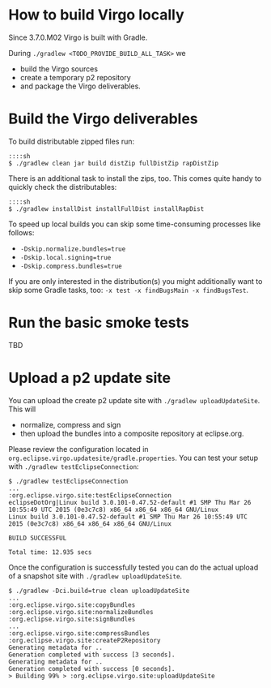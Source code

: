 How to build Virgo locally
==========================

Since 3.7.0.M02 Virgo is built with Gradle.

During `./gradlew <TODO_PROVIDE_BUILD_ALL_TASK>` we
* build the Virgo sources
* create a temporary p2 repository
* and package the Virgo deliverables.




Build the Virgo deliverables
============================

To build distributable zipped files run:

    ::::sh
    $ ./gradlew clean jar build distZip fullDistZip rapDistZip

There is an additional task to install the zips, too. This comes quite handy to quickly check the distributables:
    
    ::::sh
    $ ./gradlew installDist installFullDist installRapDist

To speed up local builds you can skip some time-consuming processes like follows:
 * `-Dskip.normalize.bundles=true`
 * `-Dskip.local.signing=true`
 * `-Dskip.compress.bundles=true`

If you are only interested in the distribution(s) you might additionally want to skip some Gradle tasks, too: `-x test -x findBugsMain -x findBugsTest`. 

Run the basic smoke tests
=========================

TBD

Upload a p2 update site
=======================

You can upload the create p2 update site with `./gradlew uploadUpdateSite`. This will
* normalize, compress and sign
* then upload the bundles into a composite repository at eclipse.org.

Please review the configuration located in `org.eclipse.virgo.updatesite/gradle.properties`. You can test your setup with `./gradlew testEclipseConnection`:

```
$ ./gradlew testEclipseConnection
...
:org.eclipse.virgo.site:testEclipseConnection
eclipseDotOrg|Linux build 3.0.101-0.47.52-default #1 SMP Thu Mar 26 10:55:49 UTC 2015 (0e3c7c8) x86_64 x86_64 x86_64 GNU/Linux
Linux build 3.0.101-0.47.52-default #1 SMP Thu Mar 26 10:55:49 UTC 2015 (0e3c7c8) x86_64 x86_64 x86_64 GNU/Linux

BUILD SUCCESSFUL

Total time: 12.935 secs
```

Once the configuration is successfully tested you can do the actual upload of a snapshot site with `./gradlew uploadUpdateSite`.

```
$ ./gradlew -Dci.build=true clean uploadUpdateSite
...
:org.eclipse.virgo.site:copyBundles
:org.eclipse.virgo.site:normalizeBundles
:org.eclipse.virgo.site:signBundles
...
:org.eclipse.virgo.site:compressBundles
:org.eclipse.virgo.site:createP2Repository
Generating metadata for ..
Generation completed with success [3 seconds].
Generating metadata for ..
Generation completed with success [0 seconds].
> Building 99% > :org.eclipse.virgo.site:uploadUpdateSite
```
